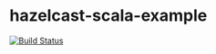 hazelcast-scala-example
=======================
[![Build Status](https://travis-ci.org/dvallejo/hazelcast-scala-example.svg?branch=master)](https://travis-ci.org/dvallejo/hazelcast-scala-example)
